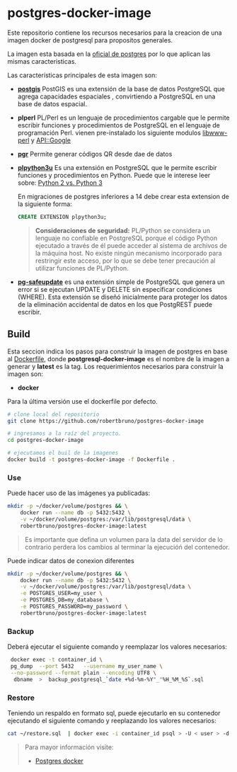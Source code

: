 # postgres-docker-image

Este repositorio contiene los recursos necesarios para la creacion de una imagen docker de postgresql para propositos generales. 

La imagen esta basada en la [oficial de postgres](https://hub.docker.com/_/postgres/) por lo que aplican las mismas caracteristicas.

Las características principales de esta imagen son:

* **[postgis](https://postgis.net/)** PostGIS es una extensión de la base de datos PostgreSQL que agrega capacidades espaciales , convirtiendo a PostgreSQL en una base de datos espacial.

* **plperl** PL/Perl es un lenguaje de procedimientos cargable que le permite escribir funciones y procedimientos de PostgreSQL en el lenguaje de programación Perl. vienen pre-instalado los siguiente modulos [libwww-perl](https://metacpan.org/dist/libwww-perl) y [API::Google](https://metacpan.org/pod/API::Google)

* **[pgr](https://github.com/AbdulYadi/pgqr)** Permite generar códigos QR desde dae de datos

* **[plpython3u](https://www.postgresql.org/docs/current/plpython.html)**  Es una extensión en PostgreSQL que le permite escribir funciones y procedimientos en Python. Puede que le interese leer sobre: [Python 2 vs. Python 3](https://www.postgresql.org/docs/9.2/plpython-python23.html)

  En migraciones de postgres inferiores a 14 debe crear esta extension de la siguiente forma:
  ```sql
  CREATE EXTENSION plpython3u;
  ```

  > **Consideraciones de seguridad:** PL/Python se considera un lenguaje no confiable en PostgreSQL porque el código Python ejecutado a través de él puede acceder al sistema de archivos de la máquina host. No existe ningún mecanismo incorporado para restringir este acceso, por lo que se debe tener precaución al utilizar funciones de PL/Python.

* **[pg-safeupdate](https://github.com/eradman/pg-safeupdate)** es una extensión simple de PostgreSQL que genera un error si se ejecutan UPDATE y DELETE sin especificar condiciones (WHERE). Esta extensión se diseñó inicialmente para proteger los datos de la eliminación accidental de datos en los que PostgREST puede escribir.

## Build

Esta seccion indica los pasos para construir la imagen de postgres en base al [Dockerfile](Dockerfile), donde **postgresql-docker-image** es el nombre de la imagen a generar y **latest** es la tag. Los requerimientos necesarios para construir la imagen son:

* **docker**

Para la última versión use el dockerfile por defecto.

```bash
# clone local del repositorio
git clone https://github.com/robertbruno/postgres-docker-image

# ingresamos a la raíz del proyecto.
cd postgres-docker-image

# ejecutamos el buil de la imagenes
docker build -t postgres-docker-image -f Dockerfile .
```

### Use

Puede hacer uso de las imágenes ya publicadas:

```bash
mkdir -p ~/docker/volume/postgres && \
    docker run --name db -p 5432:5432 \
    -v ~/docker/volume/postgres:/var/lib/postgresql/data \
    robertbruno/postgres-docker-image:latest
```

> Es importante que defina un volumen para la data del servidor de lo contrario perdera los cambios al terminar la ejecucióń del contenedor.

Puede indicar datos de conexion diferentes

```bash
mkdir -p ~/docker/volume/postgres && \
    docker run --name db -p 5432:5432 \
    -v ~/docker/volume/postgres:/var/lib/postgresql/data \
    -e POSTGRES_USER=my_user \
    -e POSTGRES_DB=my_database \
    -e POSTGRES_PASSWORD=my_password \
    robertbruno/postgres-docker-image:latest
```

### Backup

Deberá ejecutar el siguiente comando y reemplazar los valores necesarios:

```bash
 docker exec -t container_id \
 pg_dump  --port 5432   --username my_user_name \
 --no-password --format plain --encoding UTF8 \
  dbname  >  backup_postgresql_`date +%d-%m-%Y"_"%H_%M_%S`.sql
```

### Restore

Teniendo un respaldo en formato sql, puede ejecutarlo en su contenedor  ejecutando el siguiente comando y reeplazando los valores necesarios:

```bash
cat ~/restore.sql  | docker exec -i container_id psql > -U < user > -d < database >
```
> Para mayor información  visite:
>
> * [Postgres docker](https://hub.docker.com/_/postgres)

